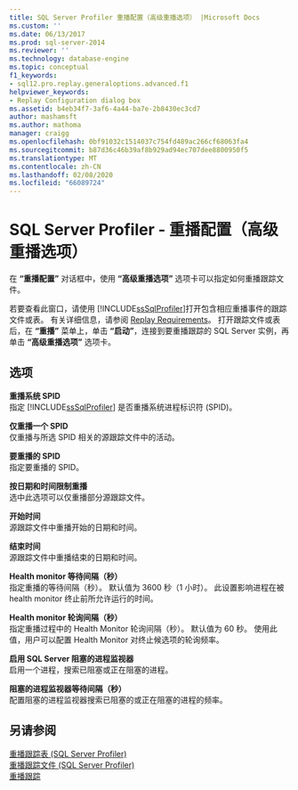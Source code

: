 ```yaml
---
title: SQL Server Profiler 重播配置（高级重播选项） |Microsoft Docs
ms.custom: ''
ms.date: 06/13/2017
ms.prod: sql-server-2014
ms.reviewer: ''
ms.technology: database-engine
ms.topic: conceptual
f1_keywords:
- sql12.pro.replay.generaloptions.advanced.f1
helpviewer_keywords:
- Replay Configuration dialog box
ms.assetid: b4eb34f7-3af6-4a44-ba7e-2b8430ec3cd7
author: mashamsft
ms.author: mathoma
manager: craigg
ms.openlocfilehash: 0bf91032c1514037c754fd489ac266cf68063fa4
ms.sourcegitcommit: b87d36c46b39af8b929ad94ec707dee8800950f5
ms.translationtype: MT
ms.contentlocale: zh-CN
ms.lasthandoff: 02/08/2020
ms.locfileid: "66089724"
---
```

# <a name="sql-server-profiler---replay-configuration-advanced-replay-options"></a>SQL Server Profiler - 重播配置（高级重播选项）
  在 **“重播配置”** 对话框中，使用 **“高级重播选项”** 选项卡可以指定如何重播跟踪文件。  
  
 若要查看此窗口，请使用 [!INCLUDE[ssSqlProfiler](../includes/sssqlprofiler-md.md)]打开包含相应重播事件的跟踪文件或表。 有关详细信息，请参阅 [Replay Requirements](../tools/sql-server-profiler/replay-requirements.md)。 打开跟踪文件或表后，在 **“重播”** 菜单上，单击 **“启动”**，连接到要重播跟踪的 SQL Server 实例，再单击 **“高级重播选项”** 选项卡。  
  
## <a name="options"></a>选项  
 **重播系统 SPID**  
 指定 [!INCLUDE[ssSqlProfiler](../includes/sssqlprofiler-md.md)] 是否重播系统进程标识符 (SPID)。  
  
 **仅重播一个 SPID**  
 仅重播与所选 SPID 相关的源跟踪文件中的活动。  
  
 **要重播的 SPID**  
 指定要重播的 SPID。  
  
 **按日期和时间限制重播**  
 选中此选项可以仅重播部分源跟踪文件。  
  
 **开始时间**  
 源跟踪文件中重播开始的日期和时间。  
  
 **结束时间**  
 源跟踪文件中重播结束的日期和时间。  
  
 **Health monitor 等待间隔（秒）**  
 指定重播的等待间隔（秒）。 默认值为 3600 秒（1 小时）。 此设置影响进程在被 health monitor 终止前所允许运行的时间。  
  
 **Health monitor 轮询间隔（秒）**  
 指定重播过程中的 Health Monitor 轮询间隔（秒）。 默认值为 60 秒。 使用此值，用户可以配置 Health Monitor 对终止候选项的轮询频率。  
  
 **启用 SQL Server 阻塞的进程监视器**  
 启用一个进程，搜索已阻塞或正在阻塞的进程。  
  
 **阻塞的进程监视器等待间隔（秒）**  
 配置阻塞的进程监视器搜索已阻塞的或正在阻塞的进程的频率。  
  
## <a name="see-also"></a>另请参阅  
 [重播跟踪表 &#40;SQL Server Profiler&#41;](../tools/sql-server-profiler/replay-a-trace-table-sql-server-profiler.md)   
 [重播跟踪文件 &#40;SQL Server Profiler&#41;](../tools/sql-server-profiler/replay-a-trace-file-sql-server-profiler.md)   
 [重播跟踪](../tools/sql-server-profiler/replay-traces.md)  
  
  
